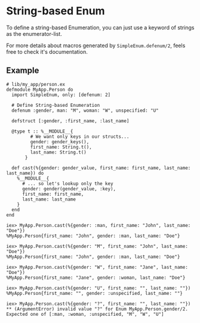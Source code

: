 # String-based Enum

To define a string-based Enumeration, you can just use a keyword of strings
as the enumerator-list.

For more details about macros generated by `SimpleEnum.defenum/2`, feels free
to check it's documentation.

## Example

    # lib/my_app/person.ex
    defmodule MyApp.Person do
      import SimpleEnum, only: [defenum: 2]
    
      # Define String-based Enumeration
      defenum :gender, man: "M", woman: "W", unspecified: "U"
    
      defstruct [:gender, :first_name, :last_name]
    
      @type t :: %__MODULE__{
             # We want only keys in our structs...
             gender: gender_keys(),
             first_name: String.t(),
             last_name: String.t()
           }
    
      def cast(%{gender: gender_value, first_name: first_name, last_name: last_name}) do
        %__MODULE__{
          # ... so let's lookup only the key
          gender: gender(gender_value, :key),
          first_name: first_name,
          last_name: last_name
        }
      end
    end

    iex> MyApp.Person.cast(%{gender: :man, first_name: "John", last_name: "Doe"})
    %MyApp.Person{first_name: "John", gender: :man, last_name: "Doe"}
    
    iex> MyApp.Person.cast(%{gender: "M", first_name: "John", last_name: "Doe"})
    %MyApp.Person{first_name: "John", gender: :man, last_name: "Doe"}

    iex> MyApp.Person.cast(%{gender: "W", first_name: "Jane", last_name: "Doe"})
    %MyApp.Person{first_name: "Jane", gender: :woman, last_name: "Doe"}
    
    iex> MyApp.Person.cast(%{gender: "U", first_name: "", last_name: ""})
    %MyApp.Person{first_name: "", gender: :unspecified, last_name: ""}

    iex> MyApp.Person.cast(%{gender: "?", first_name: "", last_name: ""})
    ** (ArgumentError) invalid value "?" for Enum MyApp.Person.gender/2. Expected one of [:man, :woman, :unspecified, "M", "W", "U"]
